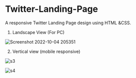 
# Twitter-Landing-Page

A responsive  Twitter Landing Page  design using HTML &amp;CSS.

1) Landscape View (For PC)

![Screenshot 2022-10-04 205351](https://user-images.githubusercontent.com/96445392/193860332-943faa8e-293a-4920-bace-0aeff52207ab.png)

2) Vertical view (mobile responsive)

![s3](https://user-images.githubusercontent.com/96445392/193862295-271e8bc0-3506-448f-b52a-d52621a5d8e8.png)

![s4](https://user-images.githubusercontent.com/96445392/193862319-f3ddf94e-6c1d-4092-b861-949525b0be8f.png)




